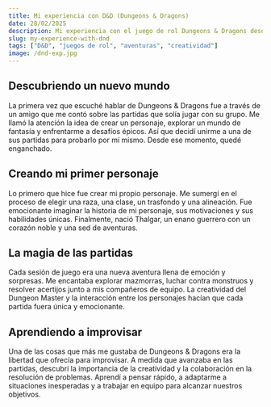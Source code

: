 ```yaml
---
title: Mi experiencia con D&D (Dungeons & Dragons)
date: 28/02/2025
description: Mi experiencia con el juego de rol Dungeons & Dragons desde que lo descubrí hasta la actualidad.
slug: my-experience-with-dnd
tags: ["D&D", "juegos de rol", "aventuras", "creatividad"]
image: /dnd-exp.jpg
---
```

## Descubriendo un nuevo mundo
La primera vez que escuché hablar de Dungeons & Dragons fue a través de un amigo que me contó sobre las partidas que solía jugar con su grupo. Me llamó la atención la idea de crear un personaje, explorar un mundo de fantasía y enfrentarme a desafíos épicos. Así que decidí unirme a una de sus partidas para probarlo por mí mismo. Desde ese momento, quedé enganchado.

## Creando mi primer personaje
Lo primero que hice fue crear mi propio personaje. Me sumergí en el proceso de elegir una raza, una clase, un trasfondo y una alineación. Fue emocionante imaginar la historia de mi personaje, sus motivaciones y sus habilidades únicas. Finalmente, nació Thalgar, un enano guerrero con un corazón noble y una sed de aventuras.

## La magia de las partidas
Cada sesión de juego era una nueva aventura llena de emoción y sorpresas. Me encantaba explorar mazmorras, luchar contra monstruos y resolver acertijos junto a mis compañeros de equipo. La creatividad del Dungeon Master y la interacción entre los personajes hacían que cada partida fuera única y emocionante.

## Aprendiendo a improvisar
Una de las cosas que más me gustaba de Dungeons & Dragons era la libertad que ofrecía para improvisar. A medida que avanzaba en las partidas, descubrí la importancia de la creatividad y la colaboración en la resolución de problemas. Aprendí a pensar rápido, a adaptarme a situaciones inesperadas y a trabajar en equipo para alcanzar nuestros objetivos.
